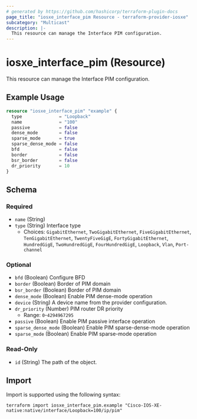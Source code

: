 ```yaml
---
# generated by https://github.com/hashicorp/terraform-plugin-docs
page_title: "iosxe_interface_pim Resource - terraform-provider-iosxe"
subcategory: "Multicast"
description: |-
  This resource can manage the Interface PIM configuration.
---
```


# iosxe_interface_pim (Resource)

This resource can manage the Interface PIM configuration.

## Example Usage

```terraform
resource "iosxe_interface_pim" "example" {
  type              = "Loopback"
  name              = "100"
  passive           = false
  dense_mode        = false
  sparse_mode       = true
  sparse_dense_mode = false
  bfd               = false
  border            = false
  bsr_border        = false
  dr_priority       = 10
}
```

<!-- schema generated by tfplugindocs -->
## Schema

### Required

- `name` (String)
- `type` (String) Interface type
  - Choices: `GigabitEthernet`, `TwoGigabitEthernet`, `FiveGigabitEthernet`, `TenGigabitEthernet`, `TwentyFiveGigE`, `FortyGigabitEthernet`, `HundredGigE`, `TwoHundredGigE`, `FourHundredGigE`, `Loopback`, `Vlan`, `Port-channel`

### Optional

- `bfd` (Boolean) Configure BFD
- `border` (Boolean) Border of PIM domain
- `bsr_border` (Boolean) Border of PIM domain
- `dense_mode` (Boolean) Enable PIM dense-mode operation
- `device` (String) A device name from the provider configuration.
- `dr_priority` (Number) PIM router DR priority
  - Range: `0`-`4294967295`
- `passive` (Boolean) Enable PIM passive interface operation
- `sparse_dense_mode` (Boolean) Enable PIM sparse-dense-mode operation
- `sparse_mode` (Boolean) Enable PIM sparse-mode operation

### Read-Only

- `id` (String) The path of the object.

## Import

Import is supported using the following syntax:

```shell
terraform import iosxe_interface_pim.example "Cisco-IOS-XE-native:native/interface/Loopback=100/ip/pim"
```
